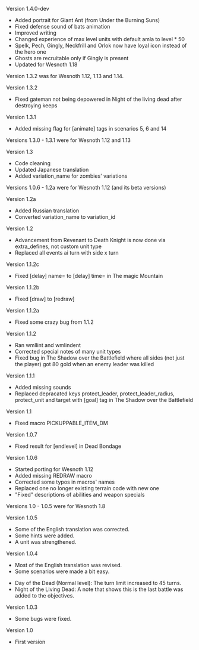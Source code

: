 Version 1.4.0-dev

- Added portrait for Giant Ant (from Under the Burning Suns)
- Fixed defense sound of bats animation
- Improved writing
- Changed experience of max level units with default amla to level * 50
- Spelk, Pech, Gingly, Neckfrill and Orlok now have loyal icon instead of the hero one
- Ghosts are recruitable only if Gingly is present
- Updated for Wesnoth 1.18

Version 1.3.2 was for Wesnoth 1.12, 1.13 and 1.14.

Version 1.3.2

- Fixed gateman not being depowered in Night of the living dead after destroying keeps

Version 1.3.1

- Added missing flag for [animate] tags in scenarios 5, 6 and 14

Versions 1.3.0 - 1.3.1 were for Wesnoth 1.12 and 1.13

Version 1.3

- Code cleaning
- Updated Japanese translation
- Added variation_name for zombies' variations

Versions 1.0.6 - 1.2a were for Wesnoth 1.12 (and its beta versions)

Version 1.2a

- Added Russian translation
- Converted variation_name to variation_id

Version 1.2

- Advancement from Revenant to Death Knight is now done via extra_defines, not custom unit type
- Replaced all events ai turn with side x turn

Version 1.1.2c

- Fixed [delay] name= to [delay] time= in The magic Mountain

Version 1.1.2b

- Fixed [draw] to [redraw]

Version 1.1.2a

- Fixed some crazy bug from 1.1.2

Version 1.1.2

- Ran wmllint and wmlindent
- Corrected special notes of many unit types
- Fixed bug in The Shadow over the Battlefield where all sides (not just the player) got 80 gold when an enemy leader was killed

Version 1.1.1

- Added missing sounds
- Replaced depracated keys protect_leader, protect_leader_radius, protect_unit and target with [goal] tag in The Shadow over the Battlefield

Version 1.1

- Fixed macro PICKUPPABLE_ITEM_DM

Version 1.0.7

- Fixed result for [endlevel] in Dead Bondage

Version 1.0.6

- Started porting for Wesnoth 1.12
- Added missing REDRAW macro
- Corrected some typos in macros' names
- Replaced one no longer existing terrain code with new one
- "Fixed" descriptions of abilities and weapon specials

Versions 1.0 - 1.0.5 were for Wesnoth 1.8

Version 1.0.5

- Some of the English translation was corrected.
- Some hints were added.
- A unit was strengthened.

Version 1.0.4

- Most of the English translation was revised.
- Some scenarios were made a bit easy.
* Day of the Dead (Normal level): The turn limit increased to 45 turns.
* Night of the Living Dead: A note that shows this is the last battle was added to the objectives.

Version 1.0.3

- Some bugs were fixed.

Version 1.0

- First version